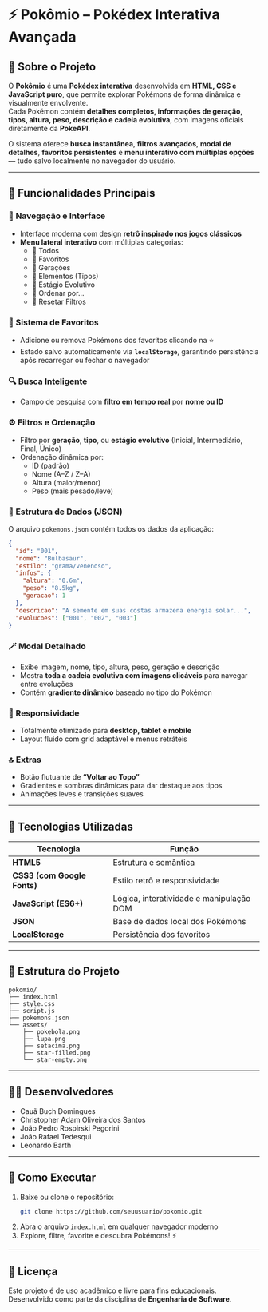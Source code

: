 # ⚡ Pokômio – Pokédex Interativa Avançada

## 🧩 Sobre o Projeto
O **Pokômio** é uma **Pokédex interativa** desenvolvida em **HTML, CSS e JavaScript puro**, que permite explorar Pokémons de forma dinâmica e visualmente envolvente.  
Cada Pokémon contém **detalhes completos, informações de geração, tipos, altura, peso, descrição e cadeia evolutiva**, com imagens oficiais diretamente da **PokeAPI**.

O sistema oferece **busca instantânea**, **filtros avançados**, **modal de detalhes**, **favoritos persistentes** e **menu interativo com múltiplas opções** — tudo salvo localmente no navegador do usuário.

---

## 🚀 Funcionalidades Principais

### 🧭 Navegação e Interface
- Interface moderna com design **retrô inspirado nos jogos clássicos**
- **Menu lateral interativo** com múltiplas categorias:
  - 🔹 Todos  
  - 🔹 Favoritos  
  - 🔹 Gerações  
  - 🔹 Elementos (Tipos)  
  - 🔹 Estágio Evolutivo  
  - 🔹 Ordenar por...  
  - 🔹 Resetar Filtros  

### 🧠 Sistema de Favoritos
- Adicione ou remova Pokémons dos favoritos clicando na ⭐  
- Estado salvo automaticamente via **`localStorage`**, garantindo persistência após recarregar ou fechar o navegador

### 🔍 Busca Inteligente
- Campo de pesquisa com **filtro em tempo real** por **nome ou ID**

### ⚙️ Filtros e Ordenação
- Filtro por **geração**, **tipo**, ou **estágio evolutivo** (Inicial, Intermediário, Final, Único)  
- Ordenação dinâmica por:
  - ID (padrão)
  - Nome (A–Z / Z–A)
  - Altura (maior/menor)
  - Peso (mais pesado/leve)

### 💾 Estrutura de Dados (JSON)
O arquivo `pokemons.json` contém todos os dados da aplicação:

```json
{
  "id": "001",
  "nome": "Bulbasaur",
  "estilo": "grama/venenoso",
  "infos": {
    "altura": "0.6m",
    "peso": "8.5kg",
    "geracao": 1
  },
  "descricao": "A semente em suas costas armazena energia solar...",
  "evolucoes": ["001", "002", "003"]
}
```

### 🪄 Modal Detalhado
- Exibe imagem, nome, tipo, altura, peso, geração e descrição  
- Mostra **toda a cadeia evolutiva com imagens clicáveis** para navegar entre evoluções  
- Contém **gradiente dinâmico** baseado no tipo do Pokémon

### 📱 Responsividade
- Totalmente otimizado para **desktop, tablet e mobile**  
- Layout fluido com grid adaptável e menus retráteis

### 🔝 Extras
- Botão flutuante de **“Voltar ao Topo”**  
- Gradientes e sombras dinâmicas para dar destaque aos tipos  
- Animações leves e transições suaves

---

## 🧰 Tecnologias Utilizadas

| Tecnologia | Função |
|-------------|--------|
| **HTML5** | Estrutura e semântica |
| **CSS3 (com Google Fonts)** | Estilo retrô e responsividade |
| **JavaScript (ES6+)** | Lógica, interatividade e manipulação DOM |
| **JSON** | Base de dados local dos Pokémons |
| **LocalStorage** | Persistência dos favoritos |

---

## 📂 Estrutura do Projeto

```
pokomio/
├── index.html
├── style.css
├── script.js
├── pokemons.json
└── assets/
    ├── pokebola.png
    ├── lupa.png
    ├── setacima.png
    ├── star-filled.png
    └── star-empty.png
```

---

## 🧑‍💻 Desenvolvedores
- Cauã Buch Domingues  
- Christopher Adam Oliveira dos Santos  
- João Pedro Rospirski Pegorini  
- João Rafael Tedesqui  
- Leonardo Barth  

---

## 🏁 Como Executar

1. Baixe ou clone o repositório:
   ```bash
   git clone https://github.com/seuusuario/pokomio.git
   ```
2. Abra o arquivo `index.html` em qualquer navegador moderno  
3. Explore, filtre, favorite e descubra Pokémons! ⚡

---

## 🧡 Licença
Este projeto é de uso acadêmico e livre para fins educacionais.  
Desenvolvido como parte da disciplina de **Engenharia de Software**.
